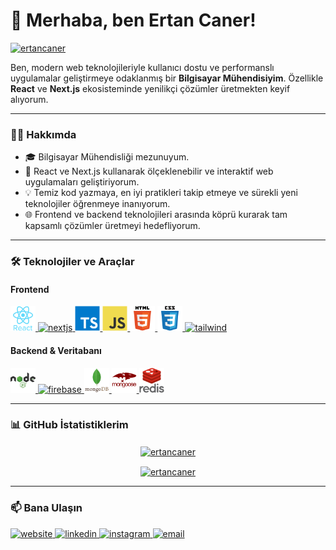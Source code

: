 # 👋 Merhaba, ben Ertan Caner!

<p align="left">
  <a href="https://github.com/ertancaner">
    <img src="https://komarev.com/ghpvc/?username=ertancaner&label=Profil+Görüntülenme&color=0e75b6&style=flat" alt="ertancaner" />
  </a>
</p>

Ben, modern web teknolojileriyle kullanıcı dostu ve performanslı uygulamalar geliştirmeye odaklanmış bir **Bilgisayar Mühendisiyim**. Özellikle **React** ve **Next.js** ekosisteminde yenilikçi çözümler üretmekten keyif alıyorum.

---

### 👨‍💻 Hakkımda

- 🎓 Bilgisayar Mühendisliği mezunuyum.
- 🚀 React ve Next.js kullanarak ölçeklenebilir ve interaktif web uygulamaları geliştiriyorum.
- 💡 Temiz kod yazmaya, en iyi pratikleri takip etmeye ve sürekli yeni teknolojiler öğrenmeye inanıyorum.
- 🌐 Frontend ve backend teknolojileri arasında köprü kurarak tam kapsamlı çözümler üretmeyi hedefliyorum.

---

### 🛠️ Teknolojiler ve Araçlar

#### Frontend
<p align="left">
  <a href="https://reactjs.org/" target="_blank" rel="noreferrer"> <img src="https://raw.githubusercontent.com/devicons/devicon/master/icons/react/react-original-wordmark.svg" alt="react" width="40" height="40"/> </a>
  <a href="https://nextjs.org/" target="_blank" rel="noreferrer"> <img src="https://cdn.worldvectorlogo.com/logos/nextjs-2.svg" alt="nextjs" width="40" height="40"/> </a>
  <a href="https://www.typescriptlang.org/" target="_blank" rel="noreferrer"> <img src="https://raw.githubusercontent.com/devicons/devicon/master/icons/typescript/typescript-original.svg" alt="typescript" width="40" height="40"/> </a>
  <a href="https://developer.mozilla.org/en-US/docs/Web/JavaScript" target="_blank" rel="noreferrer"> <img src="https://raw.githubusercontent.com/devicons/devicon/master/icons/javascript/javascript-original.svg" alt="javascript" width="40" height="40"/> </a>
  <a href="https://www.w3.org/html/" target="_blank" rel="noreferrer"> <img src="https://raw.githubusercontent.com/devicons/devicon/master/icons/html5/html5-original-wordmark.svg" alt="html5" width="40" height="40"/> </a>
  <a href="https://www.w3schools.com/css/" target="_blank" rel="noreferrer"> <img src="https://raw.githubusercontent.com/devicons/devicon/master/icons/css3/css3-original-wordmark.svg" alt="css3" width="40" height="40"/> </a>
  <a href="https://tailwindcss.com/" target="_blank" rel="noreferrer"> <img src="https://www.vectorlogo.zone/logos/tailwindcss/tailwindcss-icon.svg" alt="tailwind" width="40" height="40"/> </a>
</p>

#### Backend & Veritabanı
<p align="left">
  <a href="https://nodejs.org" target="_blank" rel="noreferrer"> <img src="https://raw.githubusercontent.com/devicons/devicon/master/icons/nodejs/nodejs-original-wordmark.svg" alt="nodejs" width="40" height="40"/> </a>
  <a href="https://firebase.google.com/" target="_blank" rel="noreferrer"> <img src="https://www.vectorlogo.zone/logos/firebase/firebase-icon.svg" alt="firebase" width="40" height="40"/> </a>
  <a href="https://www.mongodb.com/" target="_blank" rel="noreferrer"> <img src="https://raw.githubusercontent.com/devicons/devicon/master/icons/mongodb/mongodb-original-wordmark.svg" alt="mongodb" width="40" height="40"/> </a>
  <a href="https://mongoosejs.com/" target="_blank" rel="noreferrer"> <img src="https://raw.githubusercontent.com/devicons/devicon/master/icons/mongoose/mongoose-original-wordmark.svg" alt="mongoose" width="40" height="40"/> </a>
  <a href="https://redis.io" target="_blank" rel="noreferrer"> <img src="https://raw.githubusercontent.com/devicons/devicon/master/icons/redis/redis-original-wordmark.svg" alt="redis" width="40" height="40"/> </a>
</p>

---

### 📊 GitHub İstatistiklerim

<p align="center">
  <a href="https://github.com/ertancaner">
    <img align="center" src="https://github-readme-stats.vercel.app/api?username=ertancaner&show_icons=true&locale=tr&theme=radical" alt="ertancaner" />
  </a>
</p>
<p align="center">
  <a href="https://github.com/ertancaner">
    <img align="center" src="https://github-readme-stats.vercel.app/api/top-langs?username=ertancaner&show_icons=true&locale=tr&layout=compact&theme=radical" alt="ertancaner" />
  </a>
</p>

---

### 📫 Bana Ulaşın

<p align="left">
  <a href="https://ertancanereskici.vercel.app" target="_blank">
    <img src="https://img.shields.io/badge/Website-000000?style=for-the-badge&logo=About.me&logoColor=white" alt="website" />
  </a>
  <a href="https://www.linkedin.com/in/ertan-caner-eskici-79298320a/" target="_blank">
    <img src="https://img.shields.io/badge/LinkedIn-0077B5?style=for-the-badge&logo=linkedin&logoColor=white" alt="linkedin" />
  </a>
  <a href="https://www.instagram.com/ertancanereskici" target="_blank">
    <img src="https://img.shields.io/badge/Instagram-E4405F?style=for-the-badge&logo=instagram&logoColor=white" alt="instagram" />
  </a>
  <a href="mailto:ertanccaner@gmail.com">
    <img src="https://img.shields.io/badge/Email-D14836?style=for-the-badge&logo=gmail&logoColor=white" alt="email" />
  </a>
</p>
